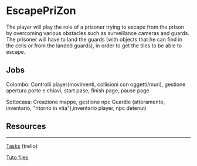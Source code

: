# EscapePriZon

The player will play the role of a prisoner trying to escape from the prison by overcoming various obstacles such as surveillance cameras and guards. The prisoner will have to land the guards (with objects that he can find in the cells or from the landed guards), in order to get the tiles to be able to escape.

## Jobs

Colombo: Controlli player(movimenti, collisioni con oggetti/muri), gestione apertura porte e chiavi, start pase, finish page, pause page

Sottocasa: Creazione mappe, gestione npc Guardie (atteramento, inventario, "ritorno in vita"),inventario player, npc detenuti

## Resources

---
[Tasks](https://trello.com/b/BPf3Rdgd/escape-prizon)
(trello) 

[Tuto files](https://www.youtube.com/redirect?event=video_description&redir_token=QUFFLUhqbnpyR0N2dndYWHhTbWJxbV9vc09ZeU5LT3EzQXxBQ3Jtc0ttVVRFc3A5ZUdhV0dLaGJpTFBoQjJ6SlBCSWlfeVpUQnZvbGR2QVd3Y2JDa0FCSmNZS3JBV1czR2ZCSTRFa25qejl1dWhScXNlNUJURlhqTWV2VjZJSnotWjVBUXFwOE82T3Y5TFV3cnFrbU1yOVZuMA&q=https%3A%2F%2Fdrive.google.com%2Fdrive%2Ffolders%2F1OBRM8M3qCNAfJDCaldg62yFMiyFaKgYx%3Fusp%3Dsharing)
